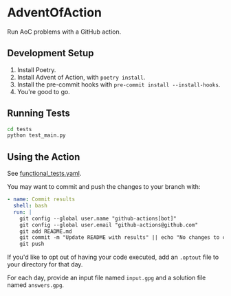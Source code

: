 # AdventOfAction

Run AoC problems with a GitHub action.

## Development Setup

1. Install Poetry.
2. Install Advent of Action, with `poetry install`.
3. Install the pre-commit hooks with `pre-commit install --install-hooks`.
4. You're good to go.

## Running Tests

```bash
cd tests
python test_main.py
```

## Using the Action

See [functional_tests.yaml](.github/workflows/functional_tests.yaml).

You may want to commit and push the changes to your branch with:

```yaml
- name: Commit results
  shell: bash
  run: |
    git config --global user.name "github-actions[bot]"
    git config --global user.email "github-actions@github.com"
    git add README.md
    git commit -m "Update README with results" || echo "No changes to commit"
    git push
```

If you'd like to opt out of having your code executed, add an `.optout` file to your directory for that day.

For each day, provide an input file named `input.gpg` and a solution file named `answers.gpg`.

